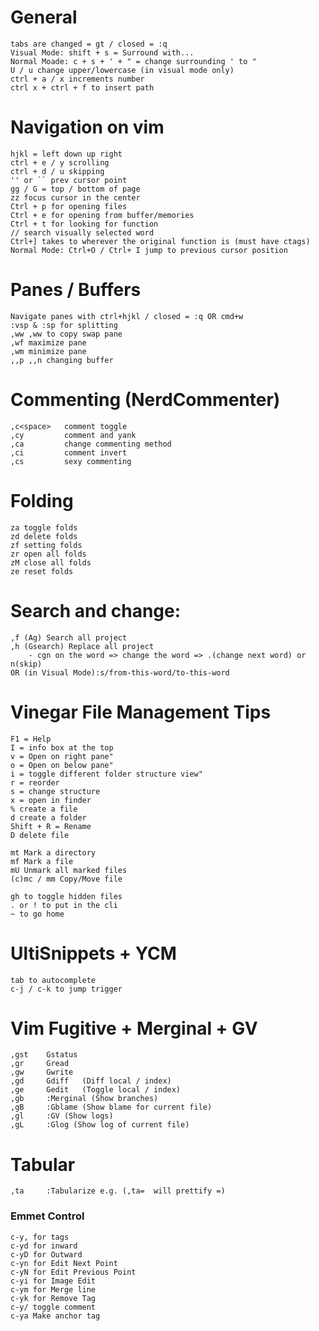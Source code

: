 # General
    tabs are changed = gt / closed = :q
    Visual Mode: shift + s = Surround with...
    Normal Moade: c + s + ' + " = change surrounding ' to "
    U / u change upper/lowercase (in visual mode only)
    ctrl + a / x increments number
    ctrl x + ctrl + f to insert path

# Navigation on vim
    hjkl = left down up right
    ctrl + e / y scrolling
    ctrl + d / u skipping 
    '' or `` prev cursor point
    gg / G = top / bottom of page
    zz focus cursor in the center
    Ctrl + p for opening files
    Ctrl + e for opening from buffer/memories
    Ctrl + t for looking for function
    // search visually selected word
    Ctrl+] takes to wherever the original function is (must have ctags)
    Normal Mode: Ctrl+O / Ctrl+ I jump to previous cursor position

# Panes / Buffers
    Navigate panes with ctrl+hjkl / closed = :q OR cmd+w
    :vsp & :sp for splitting
    ,ww ,ww to copy swap pane
    ,wf maximize pane
    ,wm minimize pane
    ,,p ,,n changing buffer

# Commenting (NerdCommenter)
    ,c<space>   comment toggle
    ,cy         comment and yank
    ,ca         change commenting method 
    ,ci         comment invert
    ,cs         sexy commenting

# Folding
    za toggle folds
    zd delete folds
    zf setting folds
    zr open all folds
    zM close all folds
    ze reset folds

# Search and change: 
    ,f (Ag) Search all project
    ,h (Gsearch) Replace all project
        - cgn on the word => change the word => .(change next word) or n(skip)
    OR (in Visual Mode):s/from-this-word/to-this-word

# Vinegar File Management Tips
    F1 = Help
    I = info box at the top
    v = Open on right pane"
    o = Open on below pane"
    i = toggle different folder structure view"
    r = reorder
    s = change structure
    x = open in finder
    % create a file
    d create a folder
    Shift + R = Rename
    D delete file

    mt Mark a directory
    mf Mark a file
    mU Unmark all marked files  
    (c)mc / mm Copy/Move file

    gh to toggle hidden files
    . or ! to put in the cli
    ~ to go home

# UltiSnippets  + YCM
    tab to autocomplete
    c-j / c-k to jump trigger

# Vim Fugitive + Merginal + GV
    ,gst    Gstatus
    ,gr     Gread
    ,gw     Gwrite
    ,gd     Gdiff   (Diff local / index)
    ,ge     Gedit   (Toggle local / index)
    ,gb     :Merginal (Show branches)
    ,gB     :Gblame (Show blame for current file)
    ,gl     :GV (Show logs)
    ,gL     :Glog (Show log of current file)

# Tabular
    ,ta     :Tabularize e.g. (,ta=  will prettify =)

### Emmet Control
    c-y, for tags
    c-yd for inward
    c-yD for Outward
    c-yn for Edit Next Point
    c-yN for Edit Previous Point
    c-yi for Image Edit
    c-ym for Merge line
    c-yk for Remove Tag
    c-y/ toggle comment
    c-ya Make anchor tag
